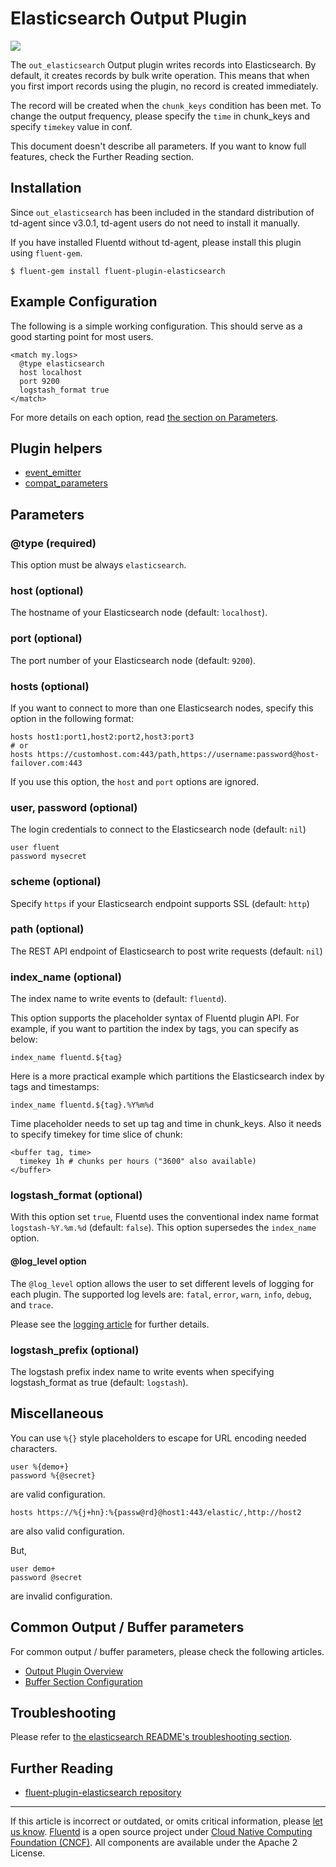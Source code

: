# Elasticsearch Output Plugin

![](/images/plugins/output/elasticsearch.png)

The `out_elasticsearch` Output plugin writes records into Elasticsearch.
By default, it creates records by bulk write operation. This means that
when you first import records using the plugin, no record is created
immediately.

The record will be created when the `chunk_keys` condition has been met.
To change the output frequency, please specify the `time` in chunk\_keys
and specify `timekey` value in conf.

This document doesn't describe all parameters. If you want to know full
features, check the Further Reading section.


## Installation

Since `out_elasticsearch` has been included in the standard distribution
of td-agent since v3.0.1, td-agent users do not need to install it
manually.

If you have installed Fluentd without td-agent, please install this
plugin using `fluent-gem`.

```
$ fluent-gem install fluent-plugin-elasticsearch
```


## Example Configuration

The following is a simple working configuration. This should serve as a
good starting point for most users.

```
<match my.logs>
  @type elasticsearch
  host localhost
  port 9200
  logstash_format true
</match>
```

For more details on each option, read [the section on Parameters](#parameters).


## Plugin helpers

-   [event\_emitter](/guides/api-plugin-helper-event_emitter.md)
-   [compat\_parameters](/guides/api-plugin-helper-compat_parameters.md)


## Parameters


### @type (required)

This option must be always `elasticsearch`.


### host (optional)

The hostname of your Elasticsearch node (default: `localhost`).


### port (optional)

The port number of your Elasticsearch node (default: `9200`).


### hosts (optional)

If you want to connect to more than one Elasticsearch nodes, specify
this option in the following format:

```
hosts host1:port1,host2:port2,host3:port3
# or
hosts https://customhost.com:443/path,https://username:password@host-failover.com:443
```

If you use this option, the `host` and `port` options are ignored.


### user, password (optional)

The login credentials to connect to the Elasticsearch node (default:
`nil`)

```
user fluent
password mysecret
```


### scheme (optional)

Specify `https` if your Elasticsearch endpoint supports SSL (default:
`http`)


### path (optional)

The REST API endpoint of Elasticsearch to post write requests (default:
`nil`)


### index\_name (optional)

The index name to write events to (default: `fluentd`).

This option supports the placeholder syntax of Fluentd plugin API. For
example, if you want to partition the index by tags, you can specify as
below:

```
index_name fluentd.${tag}
```

Here is a more practical example which partitions the Elasticsearch
index by tags and timestamps:

```
index_name fluentd.${tag}.%Y%m%d
```

Time placeholder needs to set up tag and time in chunk\_keys. Also it
needs to specify timekey for time slice of chunk:

```
<buffer tag, time>
  timekey 1h # chunks per hours ("3600" also available)
</buffer>
```


### logstash\_format (optional)

With this option set `true`, Fluentd uses the conventional index name
format `logstash-%Y.%m.%d` (default: `false`). This option supersedes
the `index_name` option.

#### @log\_level option

The `@log_level` option allows the user to set different levels of
logging for each plugin. The supported log levels are: `fatal`, `error`,
`warn`, `info`, `debug`, and `trace`.

Please see the [logging article](/deployment/logging.md) for further details.

### logstash\_prefix (optional)

The logstash prefix index name to write events when specifying
logstash\_format as true (default: `logstash`).

## Miscellaneous

You can use `%{}` style placeholders to escape for URL encoding needed
characters.

```
user %{demo+}
password %{@secret}
```

are valid configuration.

```
hosts https://%{j+hn}:%{passw@rd}@host1:443/elastic/,http://host2
```

are also valid configuration.

But,

```
user demo+
password @secret
```

are invalid configuration.


## Common Output / Buffer parameters

For common output / buffer parameters, please check the following
articles.

-   [Output Plugin Overview](/plugins/output/README.md)
-   [Buffer Section Configuration](/configuration/buffer-section.md)


## Troubleshooting

Please refer to [the elasticsearch README's troubleshooting section](https://github.com/uken/fluent-plugin-elasticsearch#troubleshooting).


## Further Reading

-   [fluent-plugin-elasticsearch repository](https://github.com/uken/fluent-plugin-elasticsearch)


------------------------------------------------------------------------

If this article is incorrect or outdated, or omits critical information, please [let us know](https://github.com/fluent/fluentd-docs/issues?state=open).
[Fluentd](http://www.fluentd.org/) is a open source project under [Cloud Native Computing Foundation (CNCF)](https://cncf.io/). All components are available under the Apache 2 License.
